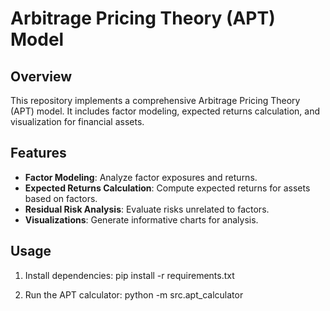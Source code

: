 # Arbitrage Pricing Theory (APT) Model

## Overview
This repository implements a comprehensive Arbitrage Pricing Theory (APT) model. It includes factor modeling, expected returns calculation, and visualization for financial assets.

## Features
- **Factor Modeling**: Analyze factor exposures and returns.
- **Expected Returns Calculation**: Compute expected returns for assets based on factors.
- **Residual Risk Analysis**: Evaluate risks unrelated to factors.
- **Visualizations**: Generate informative charts for analysis.


## Usage
1. Install dependencies:
   pip install -r requirements.txt

2. Run the APT calculator:
   python -m src.apt_calculator
